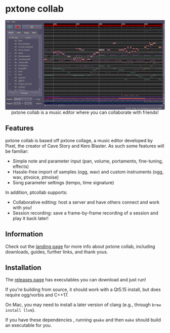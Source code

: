 # pxtone collab
<div align="center"> <img src="screenshot.png" alt="ptcollab" style="display: block" /> </div>
<div align="center">pxtone collab is a music editor where you can collaborate with friends!</div>

## Features
pxtone collab is based off pxtone collage, a music editor developed by Pixel, the creator of Cave Story and Kero Blaster. As such some features will be familiar:
 * Simple note and parameter input (pan, volume, portamento, fine-tuning, effects)
 * Hassle-free import of samples (ogg, wav) and custom instruments (ogg, wav, ptvoice, ptnoise)
 * Song parameter settings (tempo, time signature)
 
In addition, ptcollab supports:
 * Collaborative editing: host a server and have others connect and work with you!
 * Session recording: save a frame-by-frame recording of a session and play it back later!

## Information
Check out the <a href="https://yuxshao.github.io/ptcollab/">landing page</a>
for more info about pxtone collab, including downloads, guides, further
links, and thank yous.

## Installation
The <a href="https://github.com/yuxshao/ptcollab/releases">releases page</a>
has executables you can download and just run!

If you're building from source, it should work with a Qt5.15 install, but does
require ogg/vorbis and C++17.

On Mac, you may need to install a later version of clang (e.g., through `brew
install llvm`).

If you have these dependencies , running `qmake` and then `make` should build
an executable for you.
